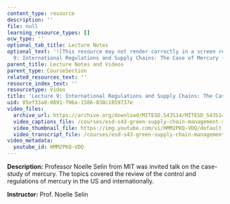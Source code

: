 ```yaml
---
content_type: resource
description: ''
file: null
learning_resource_types: []
ocw_type: ''
optional_tab_title: Lecture Notes
optional_text: '![This resource may not render correctly in a screen reader.](/images/inacessible.gif)[Lecture
  9: International Regulations and Supply Chains: The Case of Mercury (PDF - 6.0MB)](/courses/esd-s43-green-supply-chain-management-spring-2014/resources/mitesd_s43s14_lecture9)'
parent_title: Lecture Notes and Videos
parent_type: CourseSection
related_resources_text: ''
resource_index_text: ''
resourcetype: Video
title: 'Lecture 9: International Regulations and Supply Chains: The Case of Mercury'
uid: 05ef33a8-0891-f06a-1586-838c1859737e
video_files:
  archive_url: https://archive.org/download/MITESD.S43S14/MITESD_S43S14_ses09_300k.mp4
  video_captions_file: /courses/esd-s43-green-supply-chain-management-spring-2014/1f3f17c596965c0ab66d24369b653401_HMM2PKQ-VDQ.vtt
  video_thumbnail_file: https://img.youtube.com/vi/HMM2PKQ-VDQ/default.jpg
  video_transcript_file: /courses/esd-s43-green-supply-chain-management-spring-2014/f3eafed1b839ac29d634664b79abcf46_HMM2PKQ-VDQ.pdf
video_metadata:
  youtube_id: HMM2PKQ-VDQ
---
```


**Description:** Professor Noelle Selin from MIT was invited talk on the case-study of mercury. The topics covered the review of the control and regulations of mercury in the US and internationally.

**Instructor:** Prof. Noelle Selin